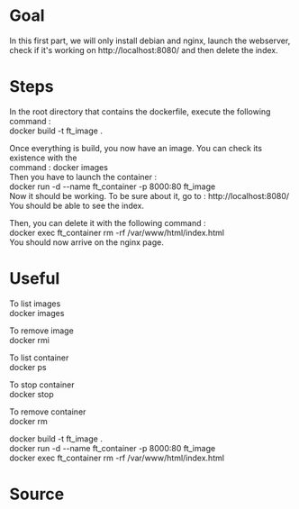 # Goal

In this first part, we will only install debian and nginx, launch the webserver, \
check if it's working on http://localhost:8080/ and then delete the index.

# Steps 
In the root directory that contains the dockerfile, execute the following command : \
docker build -t ft_image .

Once everything is build, you now have an image. You can check its existence with the \
command : docker images \
Then you have to launch the container : \
docker run -d --name ft_container -p 8000:80 ft_image \
Now it should be working. To be sure about it, go to : http://localhost:8080/ \
You should be able to see the index.

Then, you can delete it with the following command : \
docker exec ft_container rm -rf /var/www/html/index.html \
You should now arrive on the nginx page.


# Useful
To list images \
docker images

To remove image \
docker rmi <id>
  
To list container \
docker ps 

To stop container \
docker stop <id> 

To remove container \
docker rm <id> 

docker build -t ft_image . \
docker run -d --name ft_container -p 8000:80 ft_image \
docker exec ft_container rm -rf /var/www/html/index.html 

# Source
